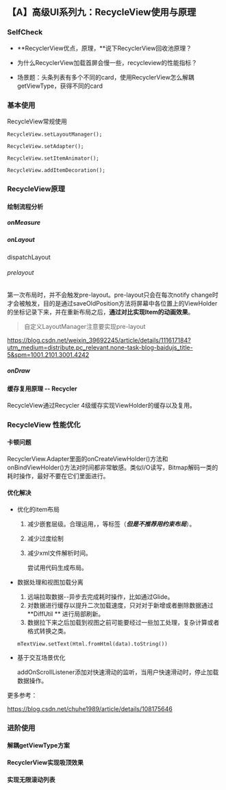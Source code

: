 ## 【A】高级UI系列九：RecycleView使用与原理

### SelfCheck

- **RecyclerView优点，原理，**说下RecyclerView回收池原理？

- 为什么RecyclerView加载首屏会慢一些，recycleview的性能指标？
- 场景题：头条列表有多个不同的card，使用RecyclerView怎么解耦getViewType，获得不同的card



### 基本使用

RecycleView常规使用

```
RecycleView.setLayoutManager();

RecycleView.setAdapter();

RecycleView.setItemAnimator();

RecycleView.addItemDecoration();
```







### RecycleView原理



#### 绘制流程分析 

##### onMeasure







##### onLayout

dispatchLayout



###### prelayout

第一次布局时，并不会触发pre-layout。pre-layout只会在每次notify change时才会被触发，目的是通过saveOldPosition方法将屏幕中各位置上的ViewHolder的坐标记录下来，并在重新布局之后，**通过对比实现Item的动画效果**。



> 自定义LayoutManager注意要实现pre-layout

https://blog.csdn.net/weixin_39692245/article/details/111617184?utm_medium=distribute.pc_relevant.none-task-blog-baidujs_title-5&spm=1001.2101.3001.4242





##### onDraw







#### 缓存复用原理 -- Recycler

RecycleView通过Recycler 4级缓存实现ViewHolder的缓存以及复用。













### RecycleView 性能优化

#### 卡顿问题

RecyclerView.Adapter里面的onCreateViewHolder()方法和onBindViewHolder()方法对时间都非常敏感。类似I/O读写，Bitmap解码一类的耗时操作，最好不要在它们里面进行。





#### 优化解决

* 优化的item布局

  1. 减少嵌套层级。合理运用<include>，<merge>，<ViewStub>等标签（***但是不推荐用约束布局***）。

  2. 减少过度绘制

  3. 减少xml文件解析时间。

     尝试用代码生成布局。

     

* 数据处理和视图加载分离

  1. 远端拉取数据--异步去完成耗时操作，比如通过Glide。
  2. 对数据进行缓存以提升二次加载速度，只对对于新增或者删除数据通过**DiffUtil ** 进行局部刷新。
  3. 数据拉下来之后加载到视图之前可能要经过一些加工处理，复杂计算或者格式转换之类。

  ```
  mTextView.setText(Html.fromHtml(data).toString())
  ```

  

* 基于交互场景优化

  addOnScrollListener添加对快速滑动的监听，当用户快速滑动时，停止加载数据操作。

  

更多参考：

https://blog.csdn.net/chuhe1989/article/details/108175646











### 进阶使用

#### 解耦getViewType方案





#### RecyclerView实现吸顶效果





#### 实现无限滚动列表

